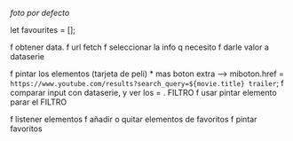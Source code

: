 _foto por defecto_

let favourites = [];

f obtener data.
f url fetch
f seleccionar la info q necesito
f darle valor a dataserie

f pintar los elementos (tarjeta de peli) \* mas boton extra --> miboton.href = `https://www.youtube.com/results?search_query=${movie.title} trailer`;
f comparar input con dataserie, y ver los = . FILTRO
f usar pintar elemento parar el FILTRO

f listener elementos
f añadir o quitar elementos de favoritos
f pintar favoritos
